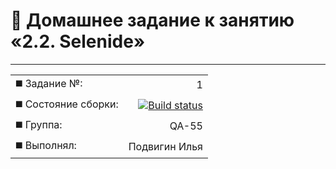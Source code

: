 #  :page_facing_up: Домашнее задание к занятию «2.2. Selenide»

---




|||
|:------------------------------|-----------------------------------------------------------------------------------------------------------------------------------------------------------------------:|
| :black_medium_square: Задание №:                     |                                                                                                                                     1 |
| :black_medium_square: Состояние сборки:             | [![Build status](https://ci.appveyor.com/api/projects/status/tjm4955fm7i9g8xa/branch/main?svg=true)](https://ci.appveyor.com/project/Elias-Grail/selenide/branch/main) |
| :black_medium_square: Группа:                     |                                                                                                                                                          QA-55|
| :black_medium_square: Выполнял:                     |                                                                                                                                                          Подвигин Илья |


